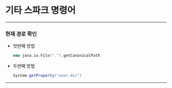 # 기타 스파크 명령어

----

### 현재 경로 확인

- 첫번째 방법

  ```scala
  new java.io.File(".").getCanonicalPath
  ```

- 두번째 방법

  ```scala
  System.getProperty("user.dir")
  ```

---









